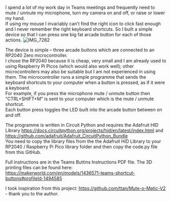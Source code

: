 I spend a lot of my work day in Teams meetings and frequently need to mute / unmute my microphone, turn my camera on and off, or raise or lower my hand.  
If using my mouse I invariably can’t find the right icon to click fast enough and I never remember the right keyboard shortcuts. 
So I built a  simple device so that I can press one big fat arcade button for each of those actions.
![IMG_7282](https://github.com/user-attachments/assets/e70f9911-f114-4600-92f9-e8fb5044c0d4)


The device is simple – three arcade buttons which are connected to an RP2040 Zero microcontroller.  
I chose the RP2040 because it is cheap, very small and I am already used to using Raspberry Pi Picos (which would also work well); other microcontrollers may also be suitable but I am not experienced in using them.
The microcontroller runs a simple programme that sends the keyboard shortcuts to your computer when a button is pressed, as if it were a keyboard.  
For example, if you press the microphone mute / unmute button then “CTRL+SHIFT+M” is sent to your computer which is the mute / unmute shortcut.  
Each button press toggles the LED built into the arcade button between on and off.  

The programme is written in Circuit Python and requires the Adafruit HID Library https://docs.circuitpython.org/projects/hid/en/latest/index.html and https://github.com/adafruit/Adafruit_CircuitPython_Bundle  
You need to copy the library files from the the Adafruit HID Library to your RP2040 / Raspberry Pi Pico library folder and then copy the code.py file from this GitHub.

Full instructions are in the Teams Buttins Instructions PDF file.
The 3D printing files can be found here: https://makerworld.com/en/models/1436571-teams-shortcut-buttons#profileId-1494585

I took inspiration from this project: https://github.com/ttan/Mute-o-Matic-V2 - thank you to the author.
